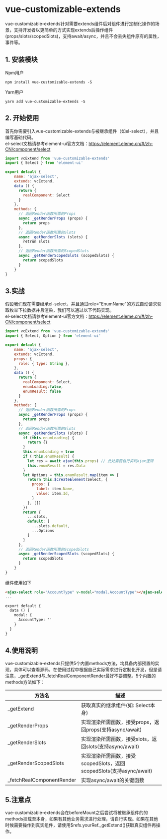 # vue-customizable-extends
vue-customizable-extends针对需要extends组件后对组件进行定制化操作的场景，支持开发者以更简单的方式实现extends后操作组件(props/slots/scopedSlots)，支持await/async，并且不会丢失组件原有的属性，事件等。

## 1. 安装模块
Npm用户
````
npm install vue-customizable-extends -S
````

Yarn用户
````
yarn add vue-customizable-extends -S
````

## 2. 开始使用
首先你需要引入vue-customizable-extends与被继承组件（如el-select），并且编写基础代码。    
el-select文档请参考element-ui官方文档：https://element.eleme.cn/#/zh-CN/component/select

````javascript
import vcExtend from 'vue-customizable-extends'
import { Select } from 'element-ui'

export default {
    name: 'ajax-select',
    extends: vcExtend,
    data () {
      return {
        realComponent: Select
      }
    },
    methods: {
      // 返回Render函数所需的Props
      async _getRenderProps (props) {
        return props
      },
      // 返回Render函数所需的Slots
      async _getRenderSlots (slots) {
        retrun slots
      },
      // 返回Render函数所需的ScopedSlots
      async _getRenderScopedSlots (scopedSlots) {
        return scopedSlots
      }
    }
}
````

## 3.实战
假设我们现在需要继承el-select，并且通过role="EnumName"的方式自动请求获取枚举下拉数据并且渲染，我们可以通过以下代码实现。    
el-select文档请参考element-ui官方文档：https://element.eleme.cn/#/zh-CN/component/select

````javascript
import vcExtend from 'vue-customizable-extends'
import { Select, Option } from 'element-ui'

export default {
    name: 'ajax-select',
    extends: vcExtend,
    props: {
      role: { type: String },
    },
    data () {
      return {
        realComponent: Select,
        enumLoading:false,
        enumResult: false
      }
    },
    methods: {
      // 返回Render函数所需的Props
      async _getRenderProps (props) {
        return props
      },
      // 返回Render函数所需的Slots
      async _getRenderSlots (slots) {
        if (this.enumLoading) {
          return {}
        }
        this.enumLoading = true
        if (!this.enumResult) {
          let res = await ajax(this.props) // 此处需要自行实现ajax逻辑
          this.enumResult = res.Data
        }
        let Options = this.enumResult.map(item => {
          return this.$createElement(Select, {
            props: {
              label: item.Name,
              value: item.Id,
            }   
          }, [])  
        })
        return {
          ...slots,
          default: [
            ...slots.default,
            ...Options
          ]
        }
      },
      // 返回Render函数所需的ScopedSlots
      async _getRenderScopedSlots (scopedSlots) {
        return scopedSlots
      }
    }
}
````

组件使用如下

````html
<ajax-select role="AccountType" v-model="modal.AccountType"></ajax-select>
...

export default {
  data () {
    modal: {
      AccountType: ''
    }
  }
}
````

## 4.使用说明
vue-customizable-extends只提供5个内置methods方法，均具备内部预置的实现，具体可以查看源码，在使用过程中根据自己实际需求进行定制化开发，但是请注意，_getExtend与_fetchRealComponentRender最好不要调整。5个内置的methods方法如下：

|  方法名                     | 描述                                                             |
|  ----                      | ----                                                            |
| _getExtend                 | 获取真实的继承组件(如: Select本身)                                  |
| _getRenderProps            | 实现渲染所需函数，接受props，返回props(支持async/await)              |
| _getRenderSlots            | 实现渲染所需函数，接受slots，返回slots(支持async/await)              |
| _getRenderScopedSlots      | 实现渲染所需函数，接受scopedSlots，返回scopedSlots(支持async/await)  |
| _fetchRealComponentRender  | 实现async/await的关键函数                                         |


## 5.注意点
vue-customizable-extends会在beforeMount之后尝试将被继承组件的的methods挂载至本身，如果有其他业务需求进行处理，请自行实现。如果在其他时候需要操作到真实组件，请使用$refs.yourRef._getExtend()获取真实组件再操作。


